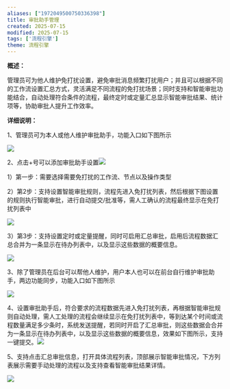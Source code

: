 ```yaml
---
aliases: ["1972049500750336398"]
title: 审批助手管理
created: 2025-07-15
modified: 2025-07-15
tags: ['流程引擎']
theme: 流程引擎
---
```


**概述：**

管理员可为他人维护免打扰设置，避免审批消息频繁打扰用户；并且可以根据不同的工作流设置汇总方式，灵活满足不同流程的免打扰场景；同时支持和智能审批功能结合，自动处理符合条件的流程，最终定时或定量汇总显示智能审批结果、统计项等，协助审批人提升工作效率。

**详细说明：**

1、管理员可为本人或他人维护审批助手，功能入口如下图所示

![](cefd4ff64e6ffbc041698585f25be157.jpg)

2、点击+号可以添加审批助手设置![](5d060965733abf35f5eef6d341ab334a.jpg)

1）第一步：需要选择需要免打扰的工作流、节点以及操作类型

2）第2步：支持设置智能审批规则，流程先进入免打扰列表，然后根据下图设置的规则执行智能审批，进行自动提交/批准等，需人工确认的流程最终显示在免打扰列表中

![](3e2017cd55821e716b74d32097b139d2.jpg)

3）第3步：支持设置定时或定量提醒，同时可启用汇总审批，启用后流程数据汇总合并为一条显示在待办列表中，以及显示这些数据的概要信息。

![](2a9a8cd1bf1efc53007237cae11c1602.jpg)

3、除了管理员在后台可以帮他人维护，用户本人也可以在前台自行维护审批助手，两边功能同步，功能入口如下图所示

![](3a066e931ff01858af81e98dd3f07f7e.jpg)

4、设置审批助手后，符合要求的流程数据先进入免打扰列表，再根据智能审批规则自动处理，需人工处理的流程会继续显示在免打扰列表中，等到达某个时间或流程数量满足多少条时，系统发送提醒，若同时开启了汇总审批，则这些数据会合并为一条显示在待办列表中，以及显示这些数据的概要信息，效果如下图所示，支持一键提交。![](89cf64cad7e18aeb54f951899013e701.jpg)

5、支持点击汇总审批信息，打开具体流程列表，顶部展示智能审批情况，下方列表展示需要手动处理的流程以及支持查看智能审批结果详情。

![](4666b4b369a3f565c114b3673fe1bd47.jpg)